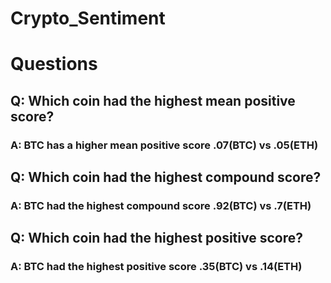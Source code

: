 # Crypto_Sentiment

# Questions

## Q: Which coin had the highest mean positive score?
### A: BTC has a higher mean positive score .07(BTC) vs .05(ETH)

## Q: Which coin had the highest compound score?
### A: BTC had the highest compound score .92(BTC) vs .7(ETH)

## Q: Which coin had the highest positive score?
### A: BTC had the highest positive score .35(BTC) vs .14(ETH)
